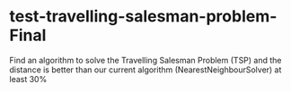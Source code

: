 # test-travelling-salesman-problem-Final
Find an algorithm to solve the Travelling Salesman Problem (TSP) and the distance is better than our current algorithm (NearestNeighbourSolver) at least 30%
